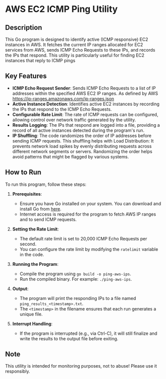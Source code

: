 # AWS EC2 ICMP Ping Utility

## Description

This Go program is designed to identify active (ICMP responsive) EC2 instances in AWS. It fetches the current IP ranges allocated for EC2 services from AWS, sends ICMP Echo Requests to these IPs, and records the IPs that respond. This utility is particularly useful for finding EC2 instances that reply to ICMP pings

## Key Features

- **ICMP Echo Request Sender**: Sends ICMP Echo Requests to a list of IP addresses within the specified AWS EC2 IP ranges. As defined by AWS https://ip-ranges.amazonaws.com/ip-ranges.json
- **Active Instance Detection**: Identifies active EC2 instances by recording the IPs that respond to the ICMP Echo Requests.
- **Configurable Rate Limit**: The rate of ICMP requests can be configured, allowing control over network traffic generated by the utility.
- **Results Logging**: The IPs that respond are logged into a file, providing a record of all active instances detected during the program's run.
- **IP Shuffling**: The code randomizes the order of IP addresses before sending ICMP requests. This shuffling helps with Load Distribution: It prevents network load spikes by evenly distributing requests across different network segments or servers. Randomizing the order helps avoid patterns that might be flagged by various systems.

## How to Run

To run this program, follow these steps:

1. **Prerequisites**:
   - Ensure you have Go installed on your system. You can download and install Go from [here](https://golang.org/dl/).
   - Internet access is required for the program to fetch AWS IP ranges and to send ICMP requests.

2. **Setting the Rate Limit**:
   - The default rate limit is set to 20,000 ICMP Echo Requests per second.
   - You can configure the rate limit by modifying the `ratelimit` variable in the code.

3. **Running the Program**:
   - Compile the program using `go build -o ping-aws-ips`.
   - Run the compiled binary. For example: `./ping-aws-ips`.

4. **Output**:
   - The program will print the responding IPs to a file named `ping_results_<timestamp>.txt`.
   - The `<timestamp>` in the filename ensures that each run generates a unique file.

5. **Interrupt Handling**:
   - If the program is interrupted (e.g., via Ctrl-C), it will still finalize and write the results to the output file before exiting.

## Note

This utility is intended for monitoring purposes, not to abuse! Please use it responsibly.

